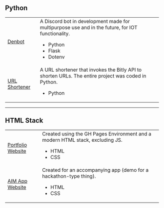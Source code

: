 <h2> Python </h2>
<table style="width:100%">
  <tr>
    <td> <a href="https://github.com/drv-rajesh/Denbot" target="_blank"> Denbot </a> </td>
    <td>
      A Discord bot in development made for multipurpose use and in the future, for IOT functionality.
      <ul>
        <li> Python </li>
        <li> Flask </li>
        <li> Dotenv </li>
      </ul>
    </td>
  </tr>
  <tr>
    <td> <a href="https://github.com/drv-rajesh/urlshortener" target=_blank> URL Shortener </a> </td>
    <td>
      A URL shortener that invokes the Bitly API to shorten URLs. The entire project was coded in Python.
      <ul>
        <li> Python </li>
      </ul>
    </td>
  </tr>
</table>

<hr>

<h2> HTML Stack </h2>
<table style="width:100%">
  <tr>
    <td> <a href="https://github.com/drv-rajesh/drv-rajesh.github.io" target=_blank> Portfolio Website </a> </td>
    <td>
      Created using the GH Pages Environment and a modern HTML stack, excluding JS.
      <ul>
        <li> HTML </li>
        <li> CSS </li>
      </ul>
    </td>
  </tr>
  <tr>
    <td> <a href="http://aim-app.glitch.me" target=_blank> AIM App Website </a> </td>
    <td>
      Created for an accompanying app (demo for a hackathon-type thing).
      <ul>
        <li> HTML </li>
        <li> CSS </li>
      </ul>
    </td>
  </tr>
</table>
